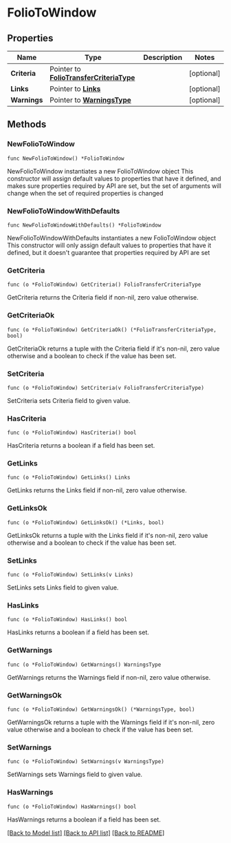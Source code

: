 # FolioToWindow

## Properties

Name | Type | Description | Notes
------------ | ------------- | ------------- | -------------
**Criteria** | Pointer to [**FolioTransferCriteriaType**](FolioTransferCriteriaType.md) |  | [optional] 
**Links** | Pointer to [**Links**](Links.md) |  | [optional] 
**Warnings** | Pointer to [**WarningsType**](WarningsType.md) |  | [optional] 

## Methods

### NewFolioToWindow

`func NewFolioToWindow() *FolioToWindow`

NewFolioToWindow instantiates a new FolioToWindow object
This constructor will assign default values to properties that have it defined,
and makes sure properties required by API are set, but the set of arguments
will change when the set of required properties is changed

### NewFolioToWindowWithDefaults

`func NewFolioToWindowWithDefaults() *FolioToWindow`

NewFolioToWindowWithDefaults instantiates a new FolioToWindow object
This constructor will only assign default values to properties that have it defined,
but it doesn't guarantee that properties required by API are set

### GetCriteria

`func (o *FolioToWindow) GetCriteria() FolioTransferCriteriaType`

GetCriteria returns the Criteria field if non-nil, zero value otherwise.

### GetCriteriaOk

`func (o *FolioToWindow) GetCriteriaOk() (*FolioTransferCriteriaType, bool)`

GetCriteriaOk returns a tuple with the Criteria field if it's non-nil, zero value otherwise
and a boolean to check if the value has been set.

### SetCriteria

`func (o *FolioToWindow) SetCriteria(v FolioTransferCriteriaType)`

SetCriteria sets Criteria field to given value.

### HasCriteria

`func (o *FolioToWindow) HasCriteria() bool`

HasCriteria returns a boolean if a field has been set.

### GetLinks

`func (o *FolioToWindow) GetLinks() Links`

GetLinks returns the Links field if non-nil, zero value otherwise.

### GetLinksOk

`func (o *FolioToWindow) GetLinksOk() (*Links, bool)`

GetLinksOk returns a tuple with the Links field if it's non-nil, zero value otherwise
and a boolean to check if the value has been set.

### SetLinks

`func (o *FolioToWindow) SetLinks(v Links)`

SetLinks sets Links field to given value.

### HasLinks

`func (o *FolioToWindow) HasLinks() bool`

HasLinks returns a boolean if a field has been set.

### GetWarnings

`func (o *FolioToWindow) GetWarnings() WarningsType`

GetWarnings returns the Warnings field if non-nil, zero value otherwise.

### GetWarningsOk

`func (o *FolioToWindow) GetWarningsOk() (*WarningsType, bool)`

GetWarningsOk returns a tuple with the Warnings field if it's non-nil, zero value otherwise
and a boolean to check if the value has been set.

### SetWarnings

`func (o *FolioToWindow) SetWarnings(v WarningsType)`

SetWarnings sets Warnings field to given value.

### HasWarnings

`func (o *FolioToWindow) HasWarnings() bool`

HasWarnings returns a boolean if a field has been set.


[[Back to Model list]](../README.md#documentation-for-models) [[Back to API list]](../README.md#documentation-for-api-endpoints) [[Back to README]](../README.md)


